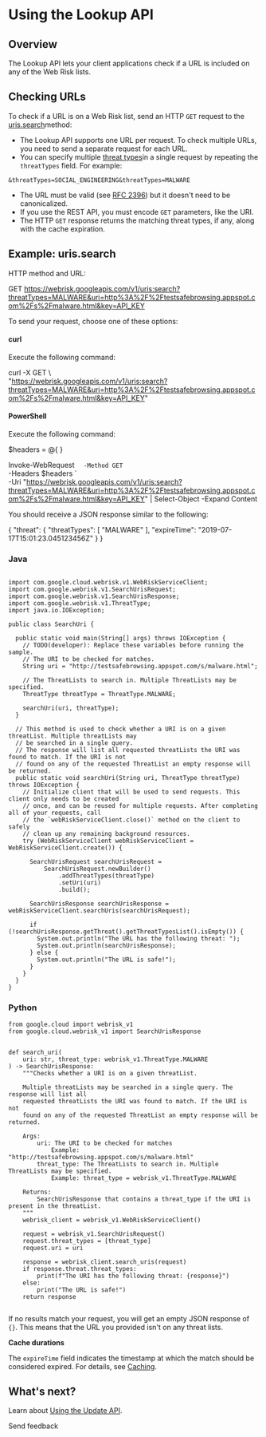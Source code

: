 # Using the Lookup API

## Overview

The Lookup API lets your client applications check if a URL is included on any of the Web Risk lists.

## Checking URLs

To check if a URL is on a Web Risk list, send an HTTP `GET` request to the [uris.search](https://cloud.google.com/web-risk/docs/reference/rest/v1/uris/search)method:

- The Lookup API supports one URL per request. To check multiple URLs, you need to send a separate request for each URL.
- You can specify multiple [threat types](https://cloud.google.com/web-risk/docs/reference/rest/v1/ThreatType)in a single request by repeating the `threatTypes` field. For example:

```
&threatTypes=SOCIAL_ENGINEERING&threatTypes=MALWARE
```

- The URL must be valid (see [RFC 2396](http://www.ietf.org/rfc/rfc2396.txt)) but it doesn't need to be canonicalized.
- If you use the REST API, you must encode `GET` parameters, like the URI.
- The HTTP `GET` response returns the matching threat types, if any, along with the cache expiration.

## Example: uris.search

HTTP method and URL:

GET https://webrisk.googleapis.com/v1/uris:search?threatTypes=MALWARE&uri=http%3A%2F%2Ftestsafebrowsing.appspot.com%2Fs%2Fmalware.html&key=API_KEY

To send your request, choose one of these options:

#### curl

Execute the following command:

curl -X GET \  
 "https://webrisk.googleapis.com/v1/uris:search?threatTypes=MALWARE&uri=http%3A%2F%2Ftestsafebrowsing.appspot.com%2Fs%2Fmalware.html&key=API_KEY"

#### PowerShell

Execute the following command:

$headers = @{ }

Invoke-WebRequest ` 
    -Method GET`  
 -Headers $headers `  
 -Uri "https://webrisk.googleapis.com/v1/uris:search?threatTypes=MALWARE&uri=http%3A%2F%2Ftestsafebrowsing.appspot.com%2Fs%2Fmalware.html&key=API_KEY" | Select-Object -Expand Content

You should receive a JSON response similar to the following:

{
"threat": {
"threatTypes": [
"MALWARE"
],
"expireTime": "2019-07-17T15:01:23.045123456Z"
}
}

### Java

```

import com.google.cloud.webrisk.v1.WebRiskServiceClient;
import com.google.webrisk.v1.SearchUrisRequest;
import com.google.webrisk.v1.SearchUrisResponse;
import com.google.webrisk.v1.ThreatType;
import java.io.IOException;

public class SearchUri {

  public static void main(String[] args) throws IOException {
    // TODO(developer): Replace these variables before running the sample.
    // The URI to be checked for matches.
    String uri = "http://testsafebrowsing.appspot.com/s/malware.html";

    // The ThreatLists to search in. Multiple ThreatLists may be specified.
    ThreatType threatType = ThreatType.MALWARE;

    searchUri(uri, threatType);
  }

  // This method is used to check whether a URI is on a given threatList. Multiple threatLists may
  // be searched in a single query.
  // The response will list all requested threatLists the URI was found to match. If the URI is not
  // found on any of the requested ThreatList an empty response will be returned.
  public static void searchUri(String uri, ThreatType threatType) throws IOException {
    // Initialize client that will be used to send requests. This client only needs to be created
    // once, and can be reused for multiple requests. After completing all of your requests, call
    // the `webRiskServiceClient.close()` method on the client to safely
    // clean up any remaining background resources.
    try (WebRiskServiceClient webRiskServiceClient = WebRiskServiceClient.create()) {

      SearchUrisRequest searchUrisRequest =
          SearchUrisRequest.newBuilder()
              .addThreatTypes(threatType)
              .setUri(uri)
              .build();

      SearchUrisResponse searchUrisResponse = webRiskServiceClient.searchUris(searchUrisRequest);

      if (!searchUrisResponse.getThreat().getThreatTypesList().isEmpty()) {
        System.out.println("The URL has the following threat: ");
        System.out.println(searchUrisResponse);
      } else {
        System.out.println("The URL is safe!");
      }
    }
  }
}
```

### Python

```
from google.cloud import webrisk_v1
from google.cloud.webrisk_v1 import SearchUrisResponse


def search_uri(
    uri: str, threat_type: webrisk_v1.ThreatType.MALWARE
) -> SearchUrisResponse:
    """Checks whether a URI is on a given threatList.

    Multiple threatLists may be searched in a single query. The response will list all
    requested threatLists the URI was found to match. If the URI is not
    found on any of the requested ThreatList an empty response will be returned.

    Args:
        uri: The URI to be checked for matches
            Example: "http://testsafebrowsing.appspot.com/s/malware.html"
        threat_type: The ThreatLists to search in. Multiple ThreatLists may be specified.
            Example: threat_type = webrisk_v1.ThreatType.MALWARE

    Returns:
        SearchUrisResponse that contains a threat_type if the URI is present in the threatList.
    """
    webrisk_client = webrisk_v1.WebRiskServiceClient()

    request = webrisk_v1.SearchUrisRequest()
    request.threat_types = [threat_type]
    request.uri = uri

    response = webrisk_client.search_uris(request)
    if response.threat.threat_types:
        print(f"The URI has the following threat: {response}")
    else:
        print("The URL is safe!")
    return response


```

If no results match your request, you will get an empty JSON response of `{}`. This means that the URL you provided isn't on any threat lists.

**Cache durations**

The `expireTime` field indicates the timestamp at which the match should be considered expired. For details, see [Caching](https://cloud.google.com/web-risk/docs/caching).

## What's next?

Learn about [Using the Update API](https://cloud.google.com/web-risk/docs/update-api).

Send feedback
